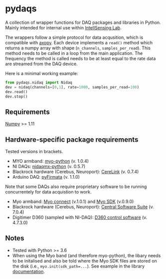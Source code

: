 # pydaqs

A collection of wrapper functions for DAQ packages and libraries in Python.
Mainly intended for internal use within [IntellSensing Lab](http://www.intellsensing.com/).

The wrappers follow a simple protocol for data acqusition, which is compatible with [axopy](https://github.com/axopy/axopy).
Each device implements a `read()` method which returns a numpy array with shape (`n_channels`, `samples_per_read`). This method needs to be called in a loop from the main application. The frequency the method is called needs to be at least equal to the rate data are streamed from the DAQ device.

Here is a minimal working example:

```python
from pydaqs.nidaq import Nidaq
dev = nidaq(channels=[0,1], rate=1000, samples_per_read=100)
dev.read()
dev.stop()
```


## Requirements
[Numpy](https://github.com/numpy/numpy) >= 1.11

## Hardware-specific package requirements
Tested versions in brackets.
* MYO armband: [myo-python](https://github.com/NiklasRosenstein/myo-python) (v. 1.0.4)
* NI DAQs: [nidaqmx-python](https://github.com/ni/nidaqmx-python) (v. 0.5.7)
* Blackrock hardware (Cerebus, Neuroport): [CereLink](https://github.com/dashesy/CereLink) (v. 0.7.4)
* Arduino DAQ: [pyFirmata](https://github.com/tino/pyFirmata) (v. 1.1.0)

Note that some DAQs also require proprietary software to be running concurrentely for data acquistion to work.

* Myo armband: [Myo connect](https://support.getmyo.com/hc/en-us/articles/360018409792-Myo-Connect-SDK-and-firmware-downloads) (v.1.0.1) and [Myo SDK](https://support.getmyo.com/hc/en-us/articles/360018409792-Myo-Connect-SDK-and-firmware-downloads) (v.0.9.0)
* Blackrock hardware (Cerebus, Neuroport): [Central Software Suite](https://blackrockmicro.com/technical-support/software-downloads/) (v. 7.0.4)
* Digitimer D360 (sampled with NI-DAQ): [D360 control software](https://digitimer.com/products/human-neurophysiology/isolated-amplifiers-emg-eeg/d360-8-channel-patient-amplifier/#Downloads) (v. 4.7.3.0)

## Notes
* Tested with Python >= 3.6
* When using the Myo band (and therefore myo-python), the libary needs to be initalised and also be told where the Myo SDK files are stored on the disk (i.e., `myo.init(sdk_path=...`). See example in the library [documentation](https://github.com/NiklasRosenstein/myo-python#example).
